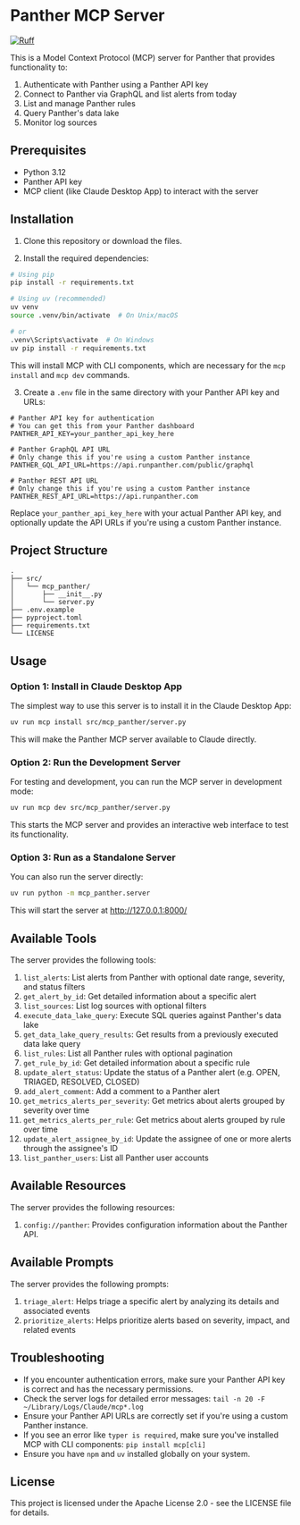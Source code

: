 # Panther MCP Server

[![Ruff](https://img.shields.io/endpoint?url=https://raw.githubusercontent.com/astral-sh/ruff/main/assets/badge/v2.json)](https://github.com/astral-sh/ruff)

This is a Model Context Protocol (MCP) server for Panther that provides functionality to:
1. Authenticate with Panther using a Panther API key
2. Connect to Panther via GraphQL and list alerts from today
3. List and manage Panther rules
4. Query Panther's data lake
5. Monitor log sources

## Prerequisites

- Python 3.12
- Panther API key
- MCP client (like Claude Desktop App) to interact with the server

## Installation

1. Clone this repository or download the files.

2. Install the required dependencies:

```bash
# Using pip
pip install -r requirements.txt

# Using uv (recommended)
uv venv
source .venv/bin/activate  # On Unix/macOS

# or
.venv\Scripts\activate  # On Windows
uv pip install -r requirements.txt
```

This will install MCP with CLI components, which are necessary for the `mcp install` and `mcp dev` commands.

3. Create a `.env` file in the same directory with your Panther API key and URLs:

```
# Panther API key for authentication
# You can get this from your Panther dashboard
PANTHER_API_KEY=your_panther_api_key_here

# Panther GraphQL API URL
# Only change this if you're using a custom Panther instance
PANTHER_GQL_API_URL=https://api.runpanther.com/public/graphql

# Panther REST API URL
# Only change this if you're using a custom Panther instance
PANTHER_REST_API_URL=https://api.runpanther.com
```

Replace `your_panther_api_key_here` with your actual Panther API key, and optionally update the API URLs if you're using a custom Panther instance.

## Project Structure

```
.
├── src/
│   └── mcp_panther/
│       ├── __init__.py
│       └── server.py
├── .env.example
├── pyproject.toml
├── requirements.txt
└── LICENSE
```

## Usage

### Option 1: Install in Claude Desktop App

The simplest way to use this server is to install it in the Claude Desktop App:

```bash
uv run mcp install src/mcp_panther/server.py
```

This will make the Panther MCP server available to Claude directly.

### Option 2: Run the Development Server

For testing and development, you can run the MCP server in development mode:

```bash
uv run mcp dev src/mcp_panther/server.py
```

This starts the MCP server and provides an interactive web interface to test its functionality.

### Option 3: Run as a Standalone Server

You can also run the server directly:

```bash
uv run python -m mcp_panther.server
```

This will start the server at http://127.0.0.1:8000/

## Available Tools

The server provides the following tools:

1. `list_alerts`: List alerts from Panther with optional date range, severity, and status filters
2. `get_alert_by_id`: Get detailed information about a specific alert
3. `list_sources`: List log sources with optional filters
4. `execute_data_lake_query`: Execute SQL queries against Panther's data lake
5. `get_data_lake_query_results`: Get results from a previously executed data lake query
6. `list_rules`: List all Panther rules with optional pagination
7. `get_rule_by_id`: Get detailed information about a specific rule
8. `update_alert_status`: Update the status of a Panther alert (e.g. OPEN, TRIAGED, RESOLVED, CLOSED)
9. `add_alert_comment`: Add a comment to a Panther alert
10. `get_metrics_alerts_per_severity`: Get metrics about alerts grouped by severity over time
11. `get_metrics_alerts_per_rule`: Get metrics about alerts grouped by rule over time
12. `update_alert_assignee_by_id`: Update the assignee of one or more alerts through the assignee's ID
13. `list_panther_users`: List all Panther user accounts

## Available Resources

The server provides the following resources:

1. `config://panther`: Provides configuration information about the Panther API.

## Available Prompts

The server provides the following prompts:

1. `triage_alert`: Helps triage a specific alert by analyzing its details and associated events
2. `prioritize_alerts`: Helps prioritize alerts based on severity, impact, and related events

## Troubleshooting

- If you encounter authentication errors, make sure your Panther API key is correct and has the necessary permissions.
- Check the server logs for detailed error messages: `tail -n 20 -F ~/Library/Logs/Claude/mcp*.log`
- Ensure your Panther API URLs are correctly set if you're using a custom Panther instance.
- If you see an error like `typer is required`, make sure you've installed MCP with CLI components: `pip install mcp[cli]`
- Ensure you have `npm` and `uv` installed globally on your system.

## License

This project is licensed under the Apache License 2.0 - see the LICENSE file for details.
